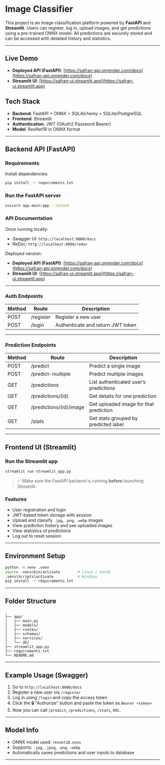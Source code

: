# Image Classifier

This project is an image classification platform powered by **FastAPI** and **Streamlit**. Users can register, log in,
upload images, and get predictions using a pre-trained ONNX model. All predictions are securely stored and can be
accessed with detailed history and statistics.

---

## Live Demo

- **Deployed API (FastAPI)**: [https://safran-api.onrender.com/docs](https://safran-api.onrender.com/docs)
- **Streamlit UI**: [https://safran-ui.streamlit.app](https://safran-ui.streamlit.app)

## Tech Stack

- **Backend**: FastAPI + ONNX + SQLAlchemy + SQLite/PostgreSQL
- **Frontend**: Streamlit
- **Authentication**: JWT (OAuth2 Password Bearer)
- **Model**: ResNet18 in ONNX format

---

## Backend API (FastAPI)

### Requirements

Install dependencies:

```bash
pip install -r requirements.txt
```

### Run the FastAPI server

```bash
uvicorn app.main:app --reload
```

### API Documentation

Once running locally:

- Swagger UI: `http://localhost:8000/docs`
- ReDoc: `http://localhost:8000/redoc`

Deployed version:

- **Deployed API (FastAPI)**: [https://safran-api.onrender.com/docs](https://safran-api.onrender.com/docs)
- **Streamlit UI**: [https://safran-ui.streamlit.app](https://safran-ui.streamlit.app)

---

### Auth Endpoints

| Method | Route     | Description                       |
|--------|-----------|-----------------------------------|
| POST   | /register | Register a new user               |
| POST   | /login    | Authenticate and return JWT token |

---

### Prediction Endpoints

| Method | Route                   | Description                            |
|--------|-------------------------|----------------------------------------|
| POST   | /predict                | Predict a single image                 |
| POST   | /predict-multiple       | Predict multiple images                |
| GET    | /predictions            | List authenticated user’s predictions  |
| GET    | /predictions/{id}       | Get details for one prediction         |
| GET    | /predictions/{id}/image | Get uploaded image for that prediction |
| GET    | /stats                  | Get stats grouped by predicted label   |

---

## Frontend UI (Streamlit)

### Run the Streamlit app

```bash
streamlit run streamlit_app.py
```

> ✅ Make sure the FastAPI backend is running **before** launching Streamlit.

### Features

- User registration and login
- JWT-based token storage with session
- Upload and classify `.jpg`, `.png`, `.webp` images
- View prediction history and see uploaded images
- View statistics of predictions
- Log out to reset session

---

## Environment Setup

```bash
python -m venv .venv
source .venv/bin/activate        # Linux / macOS
.venv\Scripts\activate           # Windows
pip install -r requirements.txt
```

---

## Folder Structure

```
.
├── app/
│   ├── main.py
│   ├── models/
│   ├── routes/
│   ├── schemas/
│   ├── services/
│   └── db/
├── streamlit_app.py
├── requirements.txt
└── README.md
```

---

## Example Usage (Swagger)

1. Go to `http://localhost:8000/docs`
2. Register a new user via `/register`
3. Log in using `/login` and copy the access token
4. Click the 🔒 "Authorize" button and paste the token as `Bearer <token>`
5. Now you can call `/predict`, `/predictions`, `/stats`, etc.

---

## Model Info

- ONNX model used: `resnet18.onnx`
- Supports: `.jpg`, `.jpeg`, `.png`, `.webp`
- Automatically saves predictions and user inputs to database

---
